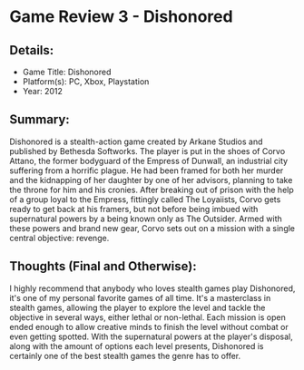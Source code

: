 # Game Review 3 - Dishonored

## Details:
* Game Title: Dishonored
* Platform(s): PC, Xbox, Playstation
* Year: 2012

## Summary:
Dishonored is a stealth-action game created by Arkane Studios and published by Bethesda Softworks. The player is put in the shoes of Corvo Attano, the former bodyguard of the Empress of Dunwall, an industrial city suffering from a horrific plague. He had been framed for both her murder and the kidnapping of her daughter by one of her advisors, planning to take the throne for him and his cronies. After breaking out of prison with the help of a group loyal to the Empress, fittingly called The Loyaiists, Corvo gets ready to get back at his framers, but not before being imbued with supernatural powers by a being known only as The Outsider. Armed with these powers and brand new gear, Corvo sets out on a mission with a single central objective: revenge.

## Thoughts (Final and Otherwise):
I highly recommend that anybody who loves stealth games play Dishonored, it's one of my personal favorite games of all time. It's a masterclass in stealth games, allowing the player to explore the level and tackle the objective in several ways, either lethal or non-lethal. Each mission is open ended enough to allow creative minds to finish the level without combat or even getting spotted. With the supernatural powers at the player's disposal, along with the amount of options each level presents, Dishonored is certainly one of the best stealth games the genre has to offer.
